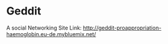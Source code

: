 # Geddit
A social Networking Site 
Link: http://geddit-proappropriation-haemoglobin.eu-de.mybluemix.net/
